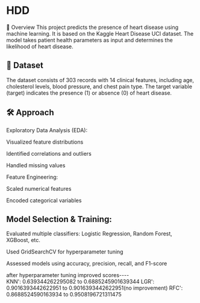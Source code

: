 # HDD

📌 Overview
This project predicts the presence of heart disease using machine learning. It is based on the Kaggle Heart Disease UCI dataset. The model takes patient health parameters as input and determines the likelihood of heart disease.

## 📂 Dataset
The dataset consists of 303 records with 14 clinical features, including age, cholesterol levels, blood pressure, and chest pain type. The target variable (target) indicates the presence (1) or absence (0) of heart disease.

## 🛠️ Approach <br>
Exploratory Data Analysis (EDA):

Visualized feature distributions

Identified correlations and outliers

Handled missing values

Feature Engineering:

Scaled numerical features

Encoded categorical variables <br>

## Model Selection & Training:

Evaluated multiple classifiers: Logistic Regression, Random Forest, XGBoost, etc.

Used GridSearchCV for hyperparameter tuning

Assessed models using accuracy, precision, recall, and F1-score

after hyperparameter tuning improved scores---- <br>
KNN': 0.639344262295082 to 0.6885245901639344
LGR': 0.9016393442622951 to 0.9016393442622951(no improvement)
RFC': 0.8688524590163934 to 0.9508196721311475

